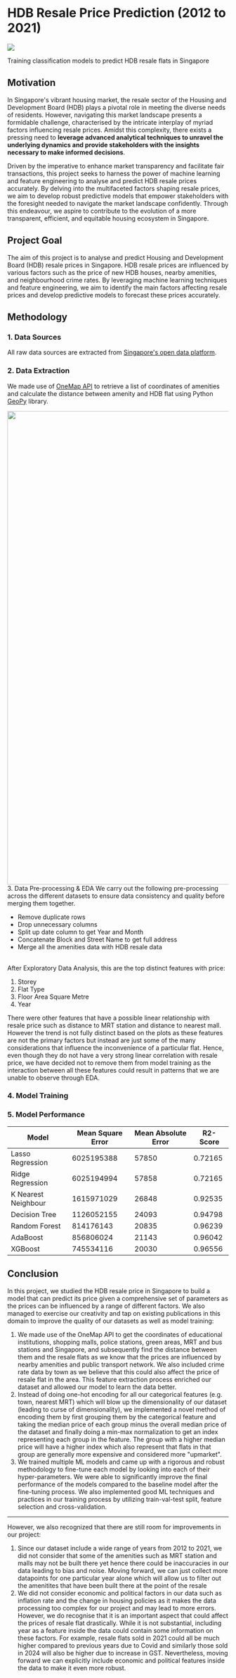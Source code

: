 <h1>HDB Resale Price Prediction (2012 to 2021)</h1>
<img src="img/cover.png" style="border: none;">
<p>Training classification models to predict HDB resale flats in Singapore</p>

<!---Project Motivation-->
<h2>Motivation</h2>
<p>In Singapore's vibrant housing market, the resale sector of the Housing and Development Board (HDB) plays a pivotal role in meeting the diverse needs of residents. However, navigating this market landscape presents a formidable challenge, characterised by the intricate interplay of myriad factors influencing resale prices. Amidst this complexity, there exists a pressing need to <strong>leverage advanced analytical techniques to unravel the underlying dynamics and provide stakeholders with the insights necessary to make informed decisions</strong>.</p> 
<p>Driven by the imperative to enhance market transparency and facilitate fair transactions, this project seeks to harness the power of machine learning and feature engineering to analyse and predict HDB resale prices accurately. By delving into the multifaceted factors shaping resale prices, we aim to develop robust predictive models that empower stakeholders with the foresight needed to navigate the market landscape confidently. Through this endeavour, we aspire to contribute to the evolution of a more transparent, efficient, and equitable housing ecosystem in Singapore.</p>
<h2>Project Goal</h3>
<p>The aim of this project is to analyse and predict Housing and Development Board (HDB) resale prices in Singapore. HDB resale prices are influenced by various factors such as the price of new HDB houses, nearby amenities, and neighbourhood crime rates. By leveraging machine learning techniques and feature engineering, we aim to identify the main factors affecting resale prices and develop predictive models to forecast these prices accurately.</p>

<!---Methodology-->
<h2>Methodology</h2>

<h3>1. Data Sources</h3>
<p>All raw data sources are extracted from <a href="data.gov.sg">Singapore's open data platform</a>.</p>

<h3>2. Data Extraction</h3>
<p>We made use of <a href="https://www.onemap.gov.sg">OneMap API</a> to retrieve a list of coordinates of amenities and calculate the distance between amenity and HDB flat using Python <a href="https://geopy.readthedocs.io">GeoPy</a> library.<p>
<img src="img/data_extraction.png" height="1075" width="645" style="border: none;">

</h3>3. Data Pre-processing & EDA</h3>
<span>We carry out the following pre-processing across the different datasets to ensure data consistency and quality before merging them together.</span>
<ul>
<li>Remove duplicate rows</li>
<li>Drop unnecessary columns</li>
<li>Split up date column to get Year and Month</li>
<li>Concatenate Block and Street Name to get full address</li>
<li>Merge all the amenities data with HDB resale data</li>
</ul>
<br>
<span>After Exploratory Data Analysis, this are the top distinct features with price:</span>
<ol>
<li>Storey</li>
<li>Flat Type</li>
<li>Floor Area Square Metre</li>
<li>Year</li>
</ol>
<span>There were other features that have a possible linear relationship with resale price such as distance to MRT station and distance to nearest mall. However the trend is not fully distinct based on the plots as these features are not the primary factors but instead are just some of the many considerations that influence the inconvenience of a particular flat. Hence, even though they do not have a very strong linear correlation with resale price, we have decided not to remove them from model training as the interaction between all these features could result in patterns that we are unable to observe through EDA.</span>

<h3>4. Model Training</h3>


<h3>5. Model Performance</h3>
<table>
    <thead>
        <tr>
            <th>Model</th>
            <th>Mean Square Error</th>
            <th>Mean Absolute Error</th>    
            <th>R2-Score</th>
        </tr>
    </thead>
    <tbody>
        <tr>
            <td>Lasso Regression</td>
            <td>6025195388 </td>
            <td>57850</td>
            <td>0.72165</td>
        </tr>
        <tr>
            <td>Ridge Regression</td>
            <td>6025194994</td>
            <td>57858</td>
            <td>0.72165</td>
        </tr>
        <tr>
            <td>K Nearest Neighbour</td>
            <td>1615971029</td>
            <td>26848</td>
            <td>0.92535</td>
        </tr>
        <tr>
            <td>Decision Tree</td>
            <td>1126052155</td>
            <td>24093</td>
            <td>0.94798</td>
        </tr>
        <tr>
            <td>Random Forest</td>
            <td>814176143</td>
            <td>20835</td>
            <td>0.96239</td>
        </tr>
        <tr>
            <td>AdaBoost</td>
            <td>856806024</td>
            <td>21143</td>
            <td>0.96042</td>
        </tr>
        <tr>
            <td>XGBoost</td>
            <td>745534116</td>
            <td>20030</td>
            <td>0.96556</td>
        </tr>
    </tbody>
</table>

<!---Conclusion-->
<h2>Conclusion</h2>
In this project, we studied the HDB resale price in Singapore to build a model that can predict its price given a comprehensive set of parameters as the prices can be influenced by a range of different factors. <a>We also managed to exercise our creativity and tap on existing publications in this domain to improve the quality of our datasets as well as model training:</a>
<ol>
<li>We made use of the OneMap API to get the coordinates of educational institutions, shopping malls, police stations, green areas, MRT and bus stations and Singapore, and subsequently find the distance between them and the resale flats as we know that the prices are influenced by nearby amenities and public transport network. We also included crime rate data by town as we believe that this could also affect the price of resale flat in the area. This feature extraction process enriched our dataset and allowed our model to learn the data better.</li>
   
<li>Instead of doing one-hot encoding for all our categorical features (e.g. town, nearest MRT) which will blow up the dimensionality of our dataset (leading to curse of dimensionality), we implemented a novel method of encoding them by first grouping them by the categorical feature and taking the median price of each group minus the overall median price of the dataset and finally doing a min-max normalization to get an index representing each group in the feature. The group with a higher median price will have a higher index which also represent that flats in that group are generally more expensive and considered more "upmarket".</li>

<li>We trained multiple ML models and came up with a rigorous and robust methodology to fine-tune each model by looking into each of their hyper-parameters. We were able to significantly improve the final performance of the models compared to the baseline model after the fine-tuning process. We also implemented good ML techniques and practices in our training process by utilizing train-val-test split, feature selection and cross-validation.</li>
</ol>
<hr>

<a>However, we also recognized that there are still room for improvements in our project:</a>
<ol>
<li>Since our dataset include a wide range of years from 2012 to 2021, we did not consider that some of the amenities such as MRT station and malls may not be built there yet hence there could be inaccuracies in our data leading to bias and noise. Moving forward, we can just collect more datapoints for one particular year alone which will allow us to filter out the amenitites that have been built there at the point of the resale</li>
   
<li>We did not consider economic and political factors in our data such as inflation rate and the change in housing policies as it makes the data processing too complex for our project and may lead to more errors. However, we do recognise that it is an important aspect that could affect the prices of resale flat drastically. While it is not substantial, including year as a feature inside the data could contain some information on these factors. For example, resale flats sold in 2021 could all be much higher compared to previous years due to Covid and similarly those sold in 2024 will also be higher due to increase in GST. Nevertheless, moving forward we can explicitly include economic and political features inside the data to make it even more robust.</li>
</ol>